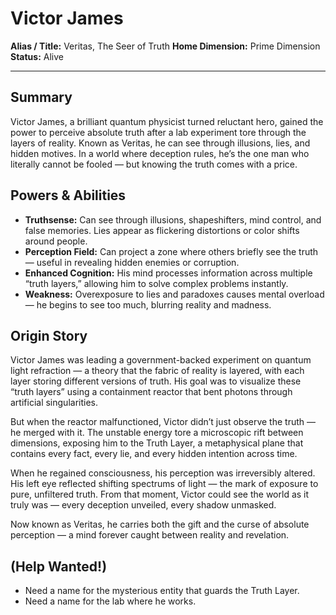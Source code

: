 # Victor James

**Alias / Title:** Veritas, The Seer of Truth
**Home Dimension:** Prime Dimension
**Status:** Alive

---

## Summary

Victor James, a brilliant quantum physicist turned reluctant hero, gained the power to perceive absolute truth after a lab experiment tore through the layers of reality. Known as Veritas, he can see through illusions, lies, and hidden motives. In a world where deception rules, he’s the one man who literally cannot be fooled — but knowing the truth comes with a price.

## Powers & Abilities

* **Truthsense:** Can see through illusions, shapeshifters, mind control, and false memories. Lies appear as flickering distortions or color shifts around people.
* **Perception Field:** Can project a zone where others briefly see the truth — useful in revealing hidden enemies or corruption.
* **Enhanced Cognition:** His mind processes information across multiple “truth layers,” allowing him to solve complex problems instantly.
* **Weakness:** Overexposure to lies and paradoxes causes mental overload — he begins to see too much, blurring reality and madness.

## Origin Story

Victor James was leading a government-backed experiment on quantum light refraction — a theory that the fabric of reality is layered, with each layer storing different versions of truth. His goal was to visualize these “truth layers” using a containment reactor that bent photons through artificial singularities.

But when the reactor malfunctioned, Victor didn’t just observe the truth — he merged with it. The unstable energy tore a microscopic rift between dimensions, exposing him to the Truth Layer, a metaphysical plane that contains every fact, every lie, and every hidden intention across time.

When he regained consciousness, his perception was irreversibly altered. His left eye reflected shifting spectrums of light — the mark of exposure to pure, unfiltered truth. From that moment, Victor could see the world as it truly was — every deception unveiled, every shadow unmasked.

Now known as Veritas, he carries both the gift and the curse of absolute perception — a mind forever caught between reality and revelation.

## (Help Wanted!)

* Need a name for the mysterious entity that guards the Truth Layer.
* Need a name for the lab where he works.
